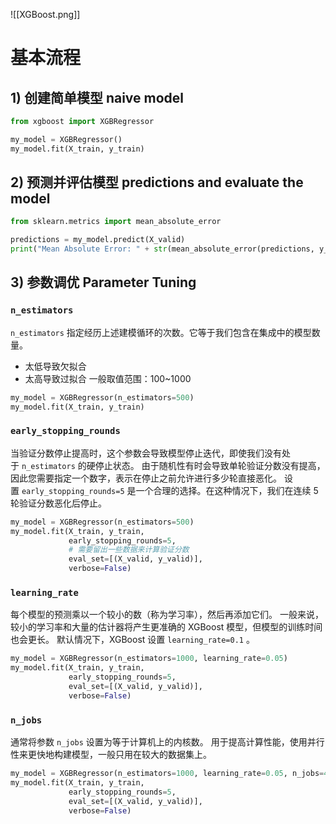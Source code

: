 ![[XGBoost.png]]

# 基本流程
## 1) 创建简单模型 naive model
```python
from xgboost import XGBRegressor

my_model = XGBRegressor()
my_model.fit(X_train, y_train)
```

## 2) 预测并评估模型 predictions and evaluate the model
```python
from sklearn.metrics import mean_absolute_error

predictions = my_model.predict(X_valid)
print("Mean Absolute Error: " + str(mean_absolute_error(predictions, y_valid)))
```

## 3) 参数调优 Parameter Tuning
### `n_estimators`
`n_estimators` 指定经历上述建模循环的次数。它等于我们包含在集成中的模型数量。
- 太低导致欠拟合
- 太高导致过拟合
一般取值范围：100~1000
```python
my_model = XGBRegressor(n_estimators=500)
my_model.fit(X_train, y_train)
```

### `early_stopping_rounds`
当验证分数停止提高时，这个参数会导致模型停止迭代，即使我们没有处于 `n_estimators` 的硬停止状态。
由于随机性有时会导致单轮验证分数没有提高，因此您需要指定一个数字，表示在停止之前允许进行多少轮直接恶化。
设置 `early_stopping_rounds=5` 是一个合理的选择。在这种情况下，我们在连续 5 轮验证分数恶化后停止。
```python
my_model = XGBRegressor(n_estimators=500)
my_model.fit(X_train, y_train, 
             early_stopping_rounds=5, 
             # 需要留出一些数据来计算验证分数
             eval_set=[(X_valid, y_valid)],
             verbose=False)
```

### `learning_rate`
每个模型的预测乘以一个较小的数（称为学习率），然后再添加它们。
一般来说，较小的学习率和大量的估计器将产生更准确的 XGBoost 模型，但模型的训练时间也会更长。
默认情况下，XGBoost 设置 `learning_rate=0.1` 。
```python
my_model = XGBRegressor(n_estimators=1000, learning_rate=0.05)
my_model.fit(X_train, y_train, 
             early_stopping_rounds=5, 
             eval_set=[(X_valid, y_valid)], 
             verbose=False)
```

### `n_jobs`
通常将参数 `n_jobs` 设置为等于计算机上的内核数。
用于提高计算性能，使用并行性来更快地构建模型，一般只用在较大的数据集上。
```python
my_model = XGBRegressor(n_estimators=1000, learning_rate=0.05, n_jobs=4)
my_model.fit(X_train, y_train, 
             early_stopping_rounds=5, 
             eval_set=[(X_valid, y_valid)], 
             verbose=False)
```
